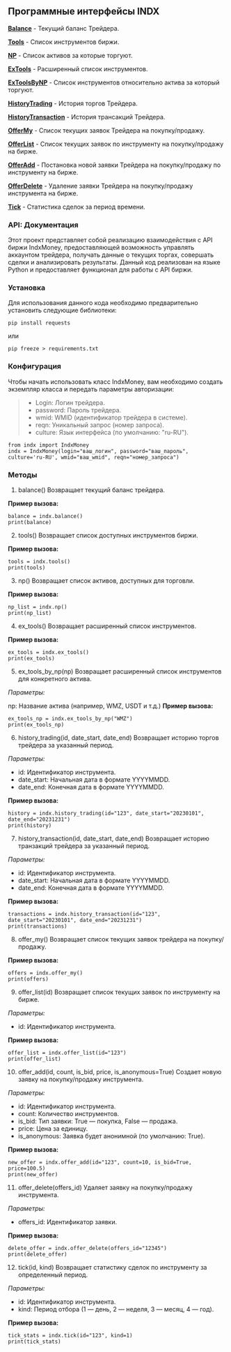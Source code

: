 ## Программные интерфейсы INDX

**[Balance](https://ru.webmoney.wiki/projects/webmoney/wiki/INDX_API_Balance)** - Текущий баланс Трейдера.

**[Tools](https://ru.webmoney.wiki/projects/webmoney/wiki/INDX_API_Tools)** - Список инструментов биржи.

**[NP](https://ru.webmoney.wiki/projects/webmoney/wiki/INDX_API_NP)** - Список активов за которые торгуют.

**[ExTools](https://ru.webmoney.wiki/projects/webmoney/wiki/INDX_API_ExTools)** - Расширенный список инструментов.

**[ExToolsByNP](https://ru.webmoney.wiki/projects/webmoney/wiki/INDX_API_ExToolsByNP)** - Cписок инструментов относительно актива за который торгуют.

**[HistoryTrading](https://ru.webmoney.wiki/projects/webmoney/wiki/INDX_API_HistoryTrading)** - История торгов Трейдера.

**[HistoryTransaction](https://ru.webmoney.wiki/projects/webmoney/wiki/INDX_API_HistoryTransaction)** - История трансакций Трейдера.

**[OfferMy](https://ru.webmoney.wiki/projects/webmoney/wiki/INDX_API_OfferMy)** - Список текущих заявок Трейдера на покупку/продажу.

**[OfferList](https://ru.webmoney.wiki/projects/webmoney/wiki/INDX_API_OfferList)** - Список текущих заявок по инструменту на покупку/продажу на бирже.

**[OfferAdd](https://ru.webmoney.wiki/projects/webmoney/wiki/INDX_API_OfferAdd)** - Постановка новой заявки Трейдера на покупку/продажу по инструменту на бирже.

**[OfferDelete](https://ru.webmoney.wiki/projects/webmoney/wiki/INDX_API_OfferDelete)** - Удаление заявки Трейдера на покупку/продажу инструмента на бирже.

**[Tick](https://ru.webmoney.wiki/projects/webmoney/wiki/INDX_API_Tick)** - Статистика сделок за период времени.


### API: Документация
Этот проект представляет собой реализацию взаимодействия с API биржи IndxMoney, предоставляющей возможность управлять аккаунтом трейдера, получать данные о текущих торгах, совершать сделки и анализировать результаты. Данный код реализован на языке Python и предоставляет функционал для работы с API биржи.

### Установка
Для использования данного кода необходимо предварительно установить следующие библиотеки:

```angular2html
pip install requests
```

или

```angular2html
pip freeze > requirements.txt
```

### Конфигурация
Чтобы начать использовать класс IndxMoney, вам необходимо создать экземпляр класса и передать параметры авторизации:

>* Login: Логин трейдера.
>* password: Пароль трейдера.
>* wmid: WMID (идентификатор трейдера в системе).
>* reqn: Уникальный запрос (номер запроса).
>* culture: Язык интерфейса (по умолчанию: "ru-RU").

```angular2html
from indx import IndxMoney
indx = IndxMoney(login="ваш_логин", password="ваш_пароль", culture='ru-RU', wmid="ваш_wmid", reqn="номер_запроса")
```
### Методы

1. balance()
Возвращает текущий баланс трейдера.

**Пример вызова:**

```angular2html
balance = indx.balance()
print(balance)
```
2. tools()
Возвращает список доступных инструментов биржи.

**Пример вызова:**

```angular2html
tools = indx.tools()
print(tools)
```

3. np()
Возвращает список активов, доступных для торговли.

**Пример вызова:**

```angular2html
np_list = indx.np()
print(np_list)
```

4. ex_tools()
Возвращает расширенный список инструментов.

**Пример вызова:**
```
ex_tools = indx.ex_tools()
print(ex_tools)
```

5. ex_tools_by_np(np)
Возвращает расширенный список инструментов для конкретного актива.

_Параметры:_

np: Название актива (например, WMZ, USDT и т.д.)
**Пример вызова:**

```angular2html
ex_tools_np = indx.ex_tools_by_np("WMZ")
print(ex_tools_np)
```

6. history_trading(id, date_start, date_end)
Возвращает историю торгов трейдера за указанный период.

_Параметры:_

* id: Идентификатор инструмента.
* date_start: Начальная дата в формате YYYYMMDD.
* date_end: Конечная дата в формате YYYYMMDD.
 
**Пример вызова:**

```
history = indx.history_trading(id="123", date_start="20230101", date_end="20231231")
print(history)
```

7. history_transaction(id, date_start, date_end)
Возвращает историю транзакций трейдера за указанный период.

_Параметры:_

* id: Идентификатор инструмента.
* date_start: Начальная дата в формате YYYYMMDD.
* date_end: Конечная дата в формате YYYYMMDD.

**Пример вызова:**

```angular2html
transactions = indx.history_transaction(id="123", date_start="20230101", date_end="20231231")
print(transactions)
```

8. offer_my()
Возвращает список текущих заявок трейдера на покупку/продажу.

**Пример вызова:**

```angular2html
offers = indx.offer_my()
print(offers)
```

9. offer_list(id)
Возвращает список текущих заявок по инструменту на бирже.

_Параметры:_

* id: Идентификатор инструмента.

**Пример вызова:**

```angular2html
offer_list = indx.offer_list(id="123")
print(offer_list)
```

10. offer_add(id, count, is_bid, price, is_anonymous=True)
Создает новую заявку на покупку/продажу инструмента.

_Параметры:_

* id: Идентификатор инструмента.
* count: Количество инструментов.
* is_bid: Тип заявки: True — покупка, False — продажа.
* price: Цена за единицу.
* is_anonymous: Заявка будет анонимной (по умолчанию: True).

**Пример вызова:**

```angular2html
new_offer = indx.offer_add(id="123", count=10, is_bid=True, price=100.5)
print(new_offer)
```

11. offer_delete(offers_id)
Удаляет заявку на покупку/продажу инструмента.

_Параметры:_

* offers_id: Идентификатор заявки.

**Пример вызова:**

```angular2html
delete_offer = indx.offer_delete(offers_id="12345")
print(delete_offer)
```

12. tick(id, kind)
Возвращает статистику сделок по инструменту за определенный период.

_Параметры:_

* id: Идентификатор инструмента.
* kind: Период отбора (1 — день, 2 — неделя, 3 — месяц, 4 — год).

**Пример вызова:**

```angular2html
tick_stats = indx.tick(id="123", kind=1)
print(tick_stats)
```






















